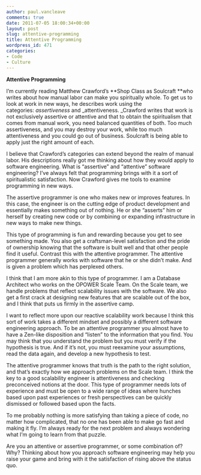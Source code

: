 ```yaml
---
author: paul.vancleave
comments: true
date: 2011-07-05 18:00:34+00:00
layout: post
slug: attentive-programming
title: Attentive Programming
wordpress_id: 471
categories:
- Code
- Culture
---
```


**Attentive Programming**

I’m currently reading Matthew Crawford’s **Shop Class as Soulcraft **who writes about how manual labor can make you spiritually whole. To get us to look at work in new ways, he describes work using the categories: _assertiveness_ and _attentiveness. _Crawford writes that work is not exclusively assertive or attentive and that to obtain the spiritualism that comes from manual work, you need balanced quantities of both. Too much assertiveness, and you may destroy your work, while too much attentiveness and you could go out of business. Soulcraft is being able to apply just the right amount of each.

I believe that Crawford’s categories can extend beyond the realm of manual labor. His descriptions really got me thinking about how they would apply to software engineering. What is “assertive” and “attentive” software engineering? I’ve always felt that programming brings with it a sort of spiritualistic satisfaction. Now Crawford gives me tools to examine programming in new ways.

The assertive programmer is one who makes new or improves features. In this case, the engineer is on the cutting edge of product development and essentially makes something out of nothing. He or she “asserts” him or herself by creating new code or by combining or expanding infrastructure in new ways to make new things.

This type of programming is fun and rewarding because you get to see something made. You also get a craftsman-level satisfaction and the pride of ownership knowing that the software is built well and that other people find it useful. Contrast this with the attentive programmer. The attentive programmer generally works with software that he or she didn’t make. And is given a problem which has perplexed others.

I think that I am more akin to this type of programmer. I am a Database Architect who works on the OPOWER Scale Team. On the Scale team, we handle problems that reflect scalability issues with the software. We also get a first crack at designing new features that are scalable out of the box, and I think that puts us firmly in the assertive camp.

I want to reflect more upon our reactive scalability work because I think this sort of work takes a different mindset and possibly a different software engineering approach. To be an attentive programmer you almost have to have a Zen-like disposition and “listen” to the information that you find. You may think that you understand the problem but you must verify if the hypothesis is true. And if it’s not, you must reexamine your assumptions, read the data again, and develop a new hypothesis to test.

The attentive programmer knows that truth is the path to the right solution, and that’s exactly how we approach problems on the Scale team. I think the key to a good scalability engineer is attentiveness and checking preconceived notions at the door. This type of programmer needs lots of experience and must be open to a wide range of ideas where hunches based upon past experiences or fresh perspectives can be quickly dismissed or followed based upon the facts.

To me probably nothing is more satisfying than taking a piece of code, no matter how complicated, that no one has been able to make go fast and making it fly. I’m always ready for the next problem and always wondering what I’m going to learn from that puzzle.

Are you an attentive or assertive programmer, or some combination of? Why? Thinking about how you approach software engineering may help you raise your game and bring with it the satisfaction of rising above the status quo.



